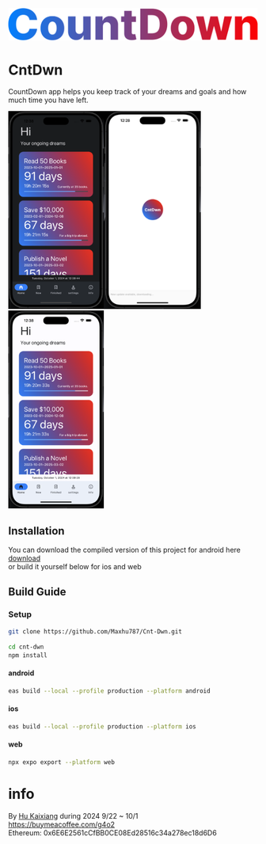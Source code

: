<img width="1000px"  src="./CountDown.png"/>

# CntDwn

CountDown app helps you keep track of your dreams and goals and how much time you have left.

<img height="400px" src="./CntDwn-App-dark.png" /><img height="400px" src="./CntDwn-App-splash.png" /><img height="400px"  src="./CntDwn-App-light.png" />

## Installation

You can download the compiled version of this project for android here <a href="https://github.com/Maxhu787/Cnt-Dwn/blob/main/android-build.apk">download</a>
<br/>or build it yourself below for ios and web

## Build Guide

### Setup

```bash
git clone https://github.com/Maxhu787/Cnt-Dwn.git
```

```bash
cd cnt-dwn
npm install
```

#### android

```bash
eas build --local --profile production --platform android
```

#### ios

```bash
eas build --local --profile production --platform ios
```

#### web

```bash
npx expo export --platform web
```

# info

By <a href="https://maxhu787.github.io/">Hu Kaixiang</a> during 2024 9/22 ~ 10/1<br/>
https://buymeacoffee.com/g4o2<br/>
Ethereum: 0x6E6E2561cCfBB0CE08Ed28516c34a278ec18d6D6
